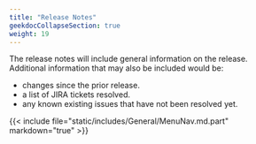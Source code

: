 ```yaml
---
title: "Release Notes"
geekdocCollapseSection: true
weight: 19
---
```


The release notes will include general information on the release.  
Additional information that may also be included would be:

+ changes since the prior release.
+ a list of JIRA tickets resolved.
+ any known existing issues that have not been resolved yet.

{{< include file="static/includes/General/MenuNav.md.part" markdown="true" >}}
